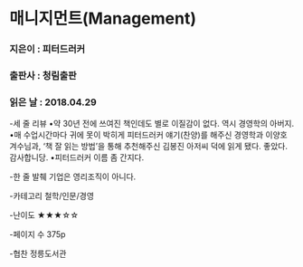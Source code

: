 # 매니지먼트(Management)
### 지은이 : 피터드러커
### 출판사 : 청림출판
### 읽은 날 : 2018.04.29

-세 줄 리뷰
•약 30년 전에 쓰여진 책인데도 별로 이질감이 없다. 역시 경영학의 아버지.
•매 수업시간마다 귀에 못이 박히게 피터드러커 얘기(찬양)를 해주신 경영학과 이양호 겨수님과, ‘책 잘 읽는 방법’을 통해 추천해주신 김봉진 아저씨 덕에 읽게 됐다. 좋았다. 감사합니당.
•피터드러커 이름 좀 간지다.

-한 줄 발췌
기업은 영리조직이 아니다.

-카테고리
철학/인문/경영

-난이도
★★★☆☆

-페이지 수
375p

-협찬
정릉도서관